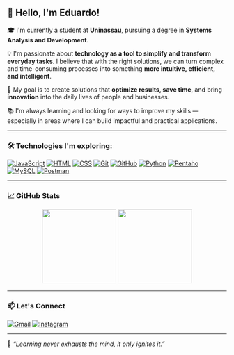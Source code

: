 ## 👋 Hello, I'm Eduardo!

🎓 I'm currently a student at **Uninassau**, pursuing a degree in **Systems Analysis and Development**.

💡 I'm passionate about **technology as a tool to simplify and transform everyday tasks**. I believe that with the right solutions, we can turn complex and time-consuming processes into something **more intuitive, efficient, and intelligent**.

🚀 My goal is to create solutions that **optimize results, save time**, and bring **innovation** into the daily lives of people and businesses.

📚 I'm always learning and looking for ways to improve my skills — especially in areas where I can build impactful and practical applications.

---

### 🛠️ Technologies I'm exploring:
[![JavaScript](https://img.shields.io/badge/-JavaScript-F7DF1E?style=flat&logo=javascript&logoColor=000)](https://developer.mozilla.org/en-US/docs/Web/JavaScript)
[![HTML](https://img.shields.io/badge/-HTML5-E34F26?style=flat&logo=html5&logoColor=fff)](https://developer.mozilla.org/en-US/docs/Web/HTML)
[![CSS](https://img.shields.io/badge/-CSS3-1572B6?style=flat&logo=css3)](https://developer.mozilla.org/en-US/docs/Web/CSS)
[![Git](https://img.shields.io/badge/-Git-F05032?style=flat&logo=git&logoColor=fff)](https://git-scm.com/doc)
[![GitHub](https://img.shields.io/badge/-GitHub-181717?style=flat&logo=github)](https://docs.github.com/en)
[![Python](https://img.shields.io/badge/-Python-3776AB?style=flat&logo=python&logoColor=white)](https://www.python.org/doc/)
[![Pentaho](https://img.shields.io/badge/-Pentaho-1C4587?style=flat&logo=pentaho&logoColor=white)](https://docs.hitachivantara.com/r/en-us/pentaho-data-integration-and-analytics/9.5.x/mk-95pdia003)
[![MySQL](https://img.shields.io/badge/-MySQL-4479A1?style=flat&logo=mysql&logoColor=white)](https://dev.mysql.com/doc/)
[![Postman](https://img.shields.io/badge/-Postman-FF6C37?style=flat&logo=postman&logoColor=white)](https://learning.postman.com/docs/)

---

### 📈 GitHub Stats

<div align="center">
  <img height="170em" src="https://github-readme-stats.vercel.app/api?username=eduardostr&show_icons=true&theme=radical&count_private=true" />
  <img height="170em" src="https://github-readme-stats.vercel.app/api/top-langs/?username=eduardostr&layout=compact&theme=radical" />
</div>

---

### 📫 Let's Connect

[![Gmail](https://img.shields.io/badge/-Gmail-D14836?style=flat&logo=gmail&logoColor=white)](mailto:eduardosantosrodrigues.10@gmail.com)
[![Instagram](https://img.shields.io/badge/-Instagram-E4405F?style=flat&logo=instagram&logoColor=white)](https://instagram.com/edurodriguesdr)

---

🧠 *“Learning never exhausts the mind, it only ignites it.”*
